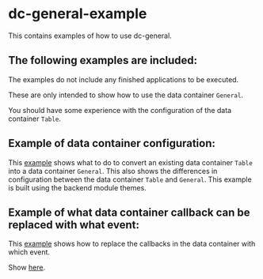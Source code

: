 dc-general-example
==================
This contains examples of how to use dc-general.


The following examples are included:
------------------------------------
The examples do not include any finished applications to be executed.

These are only intended to show how to use 
the data container `General`. 

You should have some experience with the configuration of the data container `Table`.


Example of data container configuration:
----------------------------------------
This [example][example-1] shows what to do to convert an existing data container `Table` into a data container `General`.
This also shows the differences in configuration between the data container `Table` and `General`.
This example is built using the backend module themes.


Example of what data container callback can be replaced with what event:
------------------------------------------------------------------------
This [example][example-2] shows how to replace the callbacks in the data container with which event.

Show [here][example-1].

















[example-1]: https://github.com/contao-community-alliance/dc-general-example/blob/master/example/example-1/example-1.md
[example-2]: https://github.com/contao-community-alliance/dc-general-example/blob/master/example/example-1/example-2.md

